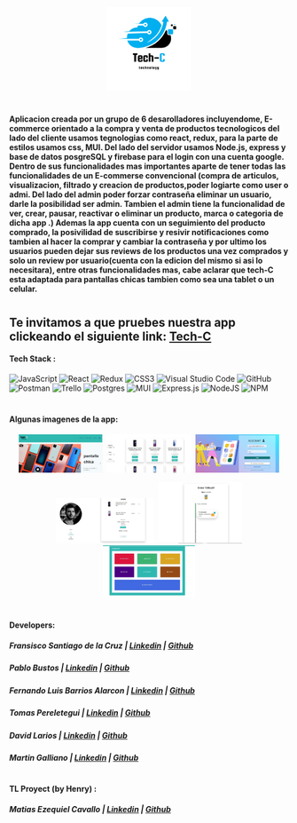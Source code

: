 <p align='center'>
<img src='client/src/assets/img/Entero.png' width = '30%'>                                                                                    
</p>

#

#### Aplicacion creada por un grupo de 6 desarolladores incluyendome, E-commerce orientado a la compra y venta de productos tecnologicos del lado del cliente usamos tegnologias como react, redux, para la parte de estilos usamos css, MUI. Del lado del servidor usamos Node.js, express y base de datos posgreSQL y firebase para el login con una cuenta google. Dentro de sus funcionalidades mas importantes aparte de tener todas las funcionalidades de un E-commerse convencional (compra de articulos, visualizacion, filtrado y creacion de productos,poder logiarte como user o admi. Del lado del admin poder forzar contraseña eliminar un usuario, darle la posibilidad ser admin. Tambien el admin tiene la funcionalidad de ver, crear, pausar, reactivar o eliminar un producto, marca o categoria de dicha app .) Ademas la app cuenta con un seguimiento del producto comprado, la posivilidad de suscribirse y resivir notificaciones como tambien al hacer la comprar y cambiar la contraseña y por ultimo los usuarios pueden dejar sus reviews de los productos una vez comprados y solo un review por usuario(cuenta con la edicion del mismo si asi lo necesitara), entre otras funcionalidades mas, cabe aclarar que tech-C esta adaptada para pantallas chicas tambien como sea una tablet o un celular.          

#

## Te invitamos a que pruebes nuestra app clickeando el siguiente link: [Tech-C](https://techcommercepf.netlify.app/)

#### Tech Stack :

![JavaScript](https://img.shields.io/badge/javascript-%23323330.svg?style=flat&logo=Javascript&logoColor=%23F7DF1E) 
![React](https://img.shields.io/badge/react-%2320232a.svg?style=flat&logo=React&logoColor=%2361DAFB) 
![Redux](https://img.shields.io/badge/Redux-%23593d88.svg?style=flat&logo=redux&logoColor=white) 
![CSS3](https://img.shields.io/badge/css3-%231572B6.svg?style=flat&logo=CSS3&logoColor=white)
![Visual Studio Code](https://img.shields.io/badge/Visual%20Studio%20Code-0078d7.svg?style=flat&logo=VS-Code&logoColor=white) 
![GitHub](https://img.shields.io/badge/Github-%23121011.svg?style=flat&logo=github&logoColor=white)
![Postman](https://img.shields.io/badge/Postman-FF6C37?style=flat&logo=postman&logoColor=white)
![Trello](https://img.shields.io/badge/Trello-%23026AA7.svg?style=flat&logo=Trello&logoColor=white) 
![Postgres](https://img.shields.io/badge/postgres-%23316192.svg?style=flat&logo=postgresql&logoColor=white)
![MUI](https://img.shields.io/badge/MUI-%230081CB.svg?style=flat&logo=mui&logoColor=white)
![Express.js](https://img.shields.io/badge/express.js-%23404d59.svg?style=flat&logo=express&logoColor=%2361DAFB)
![NodeJS](https://img.shields.io/badge/node.js-6DA55F?style=flat&logo=node.js&logoColor=white)
![NPM](https://img.shields.io/badge/NPM-%23000000.svg?style=flat&logo=npm&logoColor=white)

#

#### Algunas imagenes de la app: 

<p align='center'>
<kbd> 
       <img src="client/src/assets/img/Captura.JPG" width="30%">         
       <img src="client/src/assets/img/Captura2.JPG" width="30%">    
       <img src="client/src/assets/img/loginCaptura.JPG" width="30%">    
       </kbd>
  </p>
  <p align='center'>
  <kbd> 
      <img src="client/src/assets/img/CapturaCompra.JPG "width="35%" >        
      <img src="client/src/assets/img/CapturaEnvio.JPG" width="30%"> 
      <img src="client/src/assets/img/CapturaAdmin.JPG" width="33%"> 
  </kbd>
</p>

#

#### Developers: 

##### Fransisco Santiago de la Cruz | [Linkedin](https://mx.linkedin.com/in/franciscosantiagoc/) | [Github](https://github.com/franciscosantiagoc)
##### Pablo Bustos | [Linkedin](https://www.linkedin.com/in/pablo-bustos-/) | [Github](https://github.com/PabloAgustinBustos)
##### Fernando Luis Barrios Alarcon | [Linkedin](https://www.linkedin.com/in/fernandolba/) | [Github](https://github.com/fernandolba)
##### Tomas Pereletegui | [Linkedin](https://www.linkedin.com/in/tpereletegui/) | [Github](https://github.com/Tpereletegui)
##### David Larios | [Linkedin](https://www.linkedin.com/in/dev-david-larios/) | [Github](https://github.com/Davidcastel26)
##### Martin Galliano  | [Linkedin](https://www.linkedin.com/in/martin-galliano-hr/) | [Github](https://github.com/MartinGalliano)

#

#### TL Proyect (by Henry) :
##### Matias Ezequiel Cavallo | [Linkedin](https://www.linkedin.com/in/matias-ezequiel-cavallo/) | [Github](https://github.com/MatiasCavallo)

